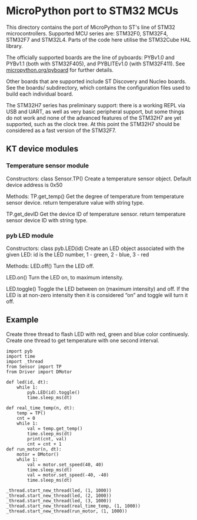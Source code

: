 MicroPython port to STM32 MCUs
==============================

This directory contains the port of MicroPython to ST's line of STM32
microcontrollers.  Supported MCU series are: STM32F0, STM32F4, STM32F7 and
STM32L4.  Parts of the code here utilise the STM32Cube HAL library.

The officially supported boards are the line of pyboards: PYBv1.0 and PYBv1.1
(both with STM32F405), and PYBLITEv1.0 (with STM32F411).  See
[micropython.org/pyboard](http://www.micropython.org/pyboard/) for further
details.

Other boards that are supported include ST Discovery and Nucleo boards.
See the boards/ subdirectory, which contains the configuration files used
to build each individual board.

The STM32H7 series has preliminary support: there is a working REPL via
USB and UART, as well as very basic peripheral support, but some things do
not work and none of the advanced features of the STM32H7 are yet supported,
such as the clock tree.  At this point the STM32H7 should be considered as a
fast version of the STM32F7.

KT device modules
------------------

### Temperature sensor module

Constructors:
class Sensor.TP()
    Create a temperature sensor object. Default device address is 0x50

Methods:
TP.get_temp()
    Get the degree of temperature from temperature sensor device. return
    temperature value with string type.

TP.get_devID
    Get the device ID of temperature sensor. return temperature sensor device
    ID with string type.


### pyb LED module

Constructors:
class pyb.LED(id)
    Create an LED object associated with the given LED:
         id is the LED number, 1 - green, 2 - blue, 3 - red

Methods:
LED.off()
    Turn the LED off.

LED.on()
    Turn the LED on, to maximum intensity.

LED.toggle()
    Toggle the LED between on (maximum intensity) and off. If the LED is at
    non-zero intensity then it is considered “on” and toggle will turn it off.


Example
-------------------

Create three thread to flash LED with red, green and blue color continuesly.
Create one thread to get temperature with one second interval.

    import pyb
	import time
	import _thread
	from Sensor import TP
    from Driver import DMotor
	
	def led(id, dt):
		while 1:
			pyb.LED(id).toggle()
			time.sleep_ms(dt)
        
	def real_time_temp(n, dt):
		temp = TP()
		cnt = 0
		while 1:
			val = temp.get_temp()
			time.sleep_ms(dt)
			print(cnt, val)
			cnt = cnt + 1
	def run_motor(n, dt):
		motor = DMotor()
		while 1:
			val = motor.set_speed(40, 40)
			time.sleep_ms(dt)
			val = motor.set_speed(-40, -40)
			time.sleep_ms(dt)

	_thread.start_new_thread(led, (1, 1000))
	_thread.start_new_thread(led, (2, 1000))
	_thread.start_new_thread(led, (3, 1000))
	_thread.start_new_thread(real_time_temp, (1, 1000))
	_thread.start_new_thread(run_motor, (1, 1000))

